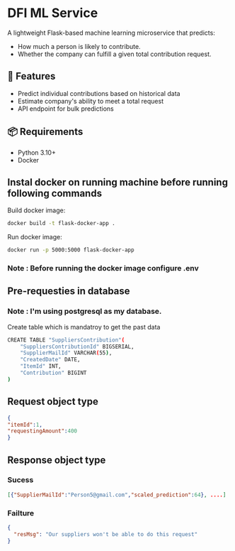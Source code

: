 # DFI ML Service

A lightweight Flask-based machine learning microservice that predicts:
- How much a person is likely to contribute.
- Whether the company can fulfill a given total contribution request.

## 🚀 Features

- Predict individual contributions based on historical data
- Estimate company's ability to meet a total request
- API endpoint for bulk predictions

## 📦 Requirements

- Python 3.10+
- Docker

## Instal docker on running machine before running following commands

Build docker image:

```bash
docker build -t flask-docker-app .
```

Run docker image:
```bash
docker run -p 5000:5000 flask-docker-app
```

### Note : Before running the docker image configure .env


## Pre-requesties in database

### Note : I'm using postgresql as my database.

Create table which is mandatroy to get the past data
```bash
CREATE TABLE "SuppliersContribution"(
    "SuppliersContributionId" BIGSERIAL,
    "SupplierMailId" VARCHAR(55),
    "CreatedDate" DATE,
    "ItemId" INT,
    "Contribution" BIGINT
)
```


## Request object type
```json
{
"itemId":1,
"requestingAmount":400
}
```


## Response object type

### Sucess
```json
[{"SupplierMailId":"Person5@gmail.com","scaled_prediction":64}, ....]
```
### Failture
```json
{
  "resMsg": "Our suppliers won't be able to do this request"
}
```

